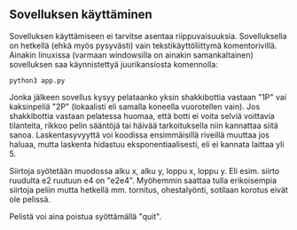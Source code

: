 
## Sovelluksen käyttäminen
Sovelluksen käyttämiseen ei tarvitse asentaa riippuvaisuuksia. Sovelluksella on hetkellä (ehkä myös pysyvästi) vain tekstikäyttöliittymä komentorivillä. Ainakin linuxissa (varmaan windowsilla on ainakin samankaltainen) sovelluksen saa käynnistettyä juurikansiosta komennolla:

	python3 app.py

Jonka jälkeen sovellus kysyy pelataanko yksin shakkibottia vastaan "1P" vai kaksinpeliä "2P" (lokaalisti eli samalla koneella vuorotellen vain). Jos shakkibottia vastaan pelatessa huomaa, että botti ei voita selviä voittavia tilanteita, rikkoo pelin sääntöjä tai häivää tarkoituksella niin kannattaa siitä sanoa. Laskentasyvyyttä voi koodissa ensimmäisillä riveillä muuttaa jos haluaa, mutta laskenta hidastuu eksponentiaalisesti, eli ei kannata laittaa yli 5.

Siirtoja syötetään muodossa alku x, alku y, loppu x, loppu y. Eli esim. siirto ruudulta e2 ruutuun e4 on "e2e4". Myöhemmin saattaa tulla erikoisempia siirtoja peliin mutta hetkellä mm. tornitus, ohestalyönti, sotilaan korotus eivät ole pelissä.

Pelistä voi aina poistua syöttämällä "quit".
